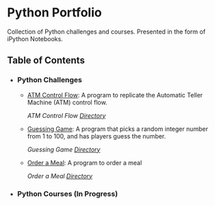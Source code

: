 # Python Portfolio
Collection of Python challenges and courses.
Presented in the form of iPython Notebooks.

## Table of Contents

- ### Python Challenges

	- [ATM Control Flow](https://github.com/mch-fauzy/Python/blob/main/Challenges/ATM/ATM.ipynb): A program to replicate the Automatic Teller Machine (ATM) control flow.
	 
	    _ATM Control Flow [Directory](https://github.com/mch-fauzy/Python/tree/main/Challenges/ATM)_
	   
	- [Guessing Game](https://github.com/mch-fauzy/Python/blob/main/Challenges/Guessing_Game/Guessing_Game.ipynb): A program that picks a random integer number from 1 to 100, and has players guess the number.
	 
	    _Guessing Game [Directory](https://github.com/mch-fauzy/Python/tree/main/Challenges/Guessing_Game)_

	- [Order a Meal](https://github.com/mch-fauzy/Python/blob/main/Challenges/Order_a_Meal/Order_a_Meal.ipynb): A program to order a meal
	
	
	    _Order a Meal [Directory](https://github.com/mch-fauzy/Python/tree/main/Challenges/Order_a_Meal)_
	    
	    
- ### Python Courses (In Progress)
	    


	
